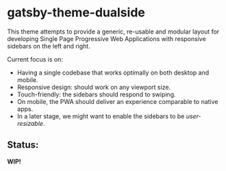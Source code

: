 # gatsby-theme-dualside
This theme attempts to provide a generic, re-usable and modular layout for developing
Single Page Progressive Web Applications with responsive sidebars on the left and right.

Current focus is on:
- Having a single codebase that works optimally on both desktop and mobile.
- Responsive design: should work on any viewport size.
- Touch-friendly: the sidebars should respond to swiping.
- On mobile, the PWA should deliver an experience comparable to native apps.
- In a later stage, we might want to enable the sidebars to be *user-resizable*.


## Status:
**WIP!**
